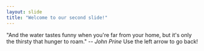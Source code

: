 ```yaml
---
layout: slide
title: "Welcome to our second slide!"
---
```

"And the water tastes funny when you're far from your home, but it's only the thirsty that hunger to roam." -- *John Prine*
Use the left arrow to go back!

